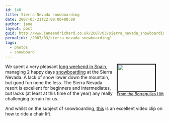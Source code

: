 ```yaml
---
id: 148
title: Sierra Nevada snowboarding
date: 2007-03-21T22:09:00+00:00
author: jane
layout: post
guid: http://www.janeandrichard.co.uk/2007/03/sierra_nevada_snowboarding
permalink: /2007/03/sierra_nevada_snowboarding/
tags:
  - photos
  - snowboard
---
```

<div style="float: right; margin-left: 10px; margin-bottom: 10px;">
  <a href="http://v1.janeandrichard.co.uk/travel/spainmarch2007/" title="photo sharing"><img src="http://www.janeandrichard.co.uk/travel/spainmarch2007/img/thumbp3180004.jpg" alt="" style="border: solid 2px #000000;" width="120" height="84" /></a> <br /> <span style="font-size: 0.9em; margin-top: 0px;"> <a href="http://v1.janeandrichard.co.uk/travel/spainmarch2007/">From the Borreguiles I lift</a></span>
</div>

We spent a very pleasant [long weekend in Spain](http://v1.janeandrichard.co.uk/travel/spainmarch2007/), managing 2 happy days [snowboarding](http://jane.dallaway.com/snow.html) at the Sierra Nevada. A lack of snow lower down the mountain, but good fun none the less. The Sierra Nevada resort is excellent for beginners and intermediates, but lacks (at least at this time of the year) any really challenging terrain for us.

And whilst on the subject of snowboarding, [this](http://www.nollie.tv/2007/03/nollie_snowboar.html) is an excellent video clip on how to ride a chair lift.<br clear="all" />